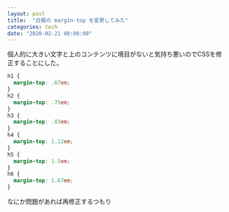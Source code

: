 ```yaml
---
layout: post
title:  "日報の margin-top を変更してみた"
categories: tech
date: "2020-02-21 00:00:00"
---
```


個人的に大きい文字と上のコンテンツに境目がないと気持ち悪いのでCSSを修正することにした。

```css
h1 {
  margin-top: .67em;
} 
h2 {
  margin-top: .75em;
} 
h3 {
  margin-top: .83em;
} 
h4 {
  margin-top: 1.12em;
} 
h5 {
  margin-top: 1.5em;
} 
h6 {
  margin-top: 1.67em;
}
```

なにか問題があれば再修正するつもり